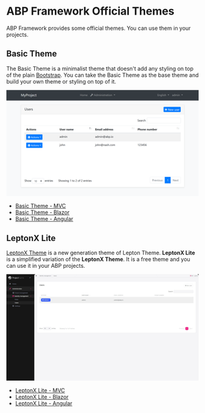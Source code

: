 # ABP Framework Official Themes
ABP Framework provides some official themes. You can use them in your projects.

## Basic Theme
The Basic Theme is a minimalist theme that doesn't add any styling on top of the plain [Bootstrap](https://getbootstrap.com/). You can take the Basic Theme as the base theme and build your own theme or styling on top of it.

![basic-theme-application-layout](../../images/basic-theme-application-layout.png)

- [Basic Theme - MVC](../../UI/AspNetCore/Basic-Theme.md)
- [Basic Theme - Blazor](../../UI/Blazor/Basic-Theme.md)
- [Basic Theme - Angular](../../UI/Angular/Basic-Theme.md)

## LeptonX Lite
[LeptonX Theme](https://x.leptontheme.com/) is a new generation theme of Lepton Theme. **LeptonX Lite** is a simplified variation of the **LeptonX Theme**. It is a free theme and you can use it in your ABP projects. 

![](../../images/leptonxlite-theme-application-layout.jpeg)

- [LeptonX Lite - MVC](AspNetCore.md)
- [LeptonX Lite - Blazor](Blazor.md)
- [LeptonX Lite - Angular](Angular.md)
